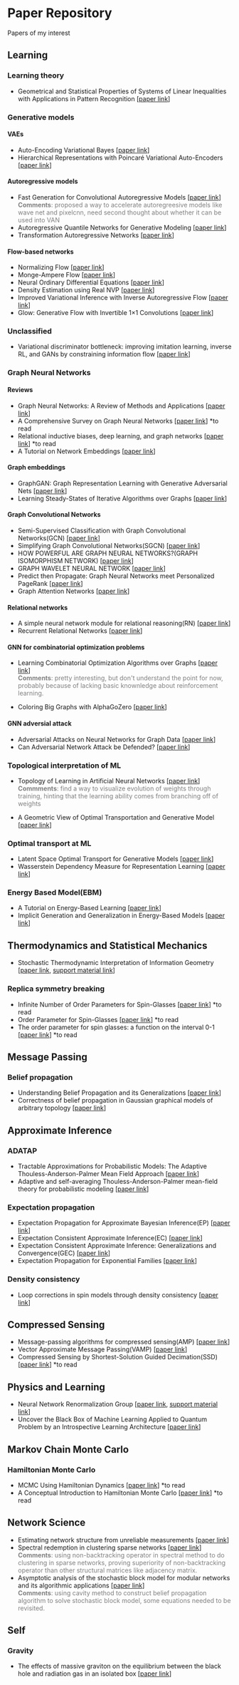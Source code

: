 # Paper Repository
Papers of my interest

## Learning

### Learning theory
- Geometrical and Statistical Properties of Systems of Linear Inequalities with Applications in Pattern Recognition [[paper link](https://ieeexplore.ieee.org/document/4038449)]

### Generative models

#### VAEs
- Auto-Encoding Variational Bayes [[paper link](https://arxiv.org/abs/1312.6114)]
- Hierarchical Representations with Poincaré Variational Auto-Encoders [[paper link](https://arxiv.org/abs/1901.06033)]

#### Autoregressive models
- Fast Generation for Convolutional Autoregressive Models [[paper link](https://arxiv.org/abs/1704.06001)]  
   <font color=gray>
  **Comments**: proposed a way to accelerate autoregreesive models like wave net and pixelcnn, need second thought about whether it can be used into VAN </font>
- Autoregressive Quantile Networks for Generative Modeling [[paper link](https://arxiv.org/abs/1806.05575)]
- Transformation Autoregressive Networks [[paper link](https://arxiv.org/abs/1801.09819)]

#### Flow-based networks

- Normalizing Flow [[paper link](https://arxiv.org/abs/1505.05770)]
- Monge-Ampere Flow [[paper link](https://arxiv.org/abs/1809.10188)]
- Neural Ordinary Differential Equations [[paper link](https://arxiv.org/abs/1806.07366)]
- Density Estimation using Real NVP [[paper link](https://arxiv.org/pdf/1605.08803.pdf)]
- Improved Variational Inference with Inverse Autoregressive Flow [[paper link](https://arxiv.org/abs/1606.04934)]
- Glow: Generative Flow with Invertible 1×1 Convolutions [[paper link](https://arxiv.org/abs/1807.03039)]

### Unclassified

- Variational discriminator bottleneck: improving imitation learning, inverse RL, and GANs by constraining information flow [[paper link](https://arxiv.org/abs/1810.00821)]

### Graph Neural Networks

#### Reviews
- Graph Neural Networks: A Review of Methods and Applications [[paper link](https://arxiv.org/abs/1812.08434)]
- A Comprehensive Survey on Graph Neural Networks [[paper link](https://arxiv.org/pdf/1901.00596v1.pdf)] *to read
- Relational inductive biases, deep learning, and graph networks [[paper link](https://arxiv.org/abs/1806.01261)] *to read
- A Tutorial on Network Embeddings [[paper link](https://arxiv.org/abs/1808.02590)]

#### Graph embeddings
- GraphGAN: Graph Representation Learning with Generative Adversarial Nets [[paper link](https://arxiv.org/abs/1711.08267)]
- Learning Steady-States of Iterative Algorithms over Graphs [[paper link](http://proceedings.mlr.press/v80/dai18a/dai18a.pdf)]

#### Graph Convolutional Networks
- Semi-Supervised Classification with Graph Convolutional Networks(GCN) [[paper link](https://arxiv.org/abs/1609.02907)]
- Simplifying Graph Convolutional Networks(SGCN) [[paper link](https://arxiv.org/pdf/1902.07153v1.pdf)]
- HOW POWERFUL ARE GRAPH NEURAL NETWORKS?(GRAPH ISOMORPHISM NETWORK) [[paper link](https://arxiv.org/pdf/1810.00826.pdf)]
- GRAPH WAVELET NEURAL NETWORK [[paper link](https://openreview.net/pdf?id=H1ewdiR5tQ)]
- Predict then Propagate: Graph Neural Networks meet Personalized PageRank [[paper link](https://arxiv.org/abs/1810.05997)]
- Graph Attention Networks [[paper link](https://arxiv.org/abs/1710.10903)]

#### Relational networks

- A simple neural network module for relational reasoning(RN) [[paper link](https://arxiv.org/abs/1706.01427)]
- Recurrent Relational Networks [[paper link](https://arxiv.org/abs/1711.08028)]

#### GNN for combinatorial optimization problems
- Learning Combinatorial Optimization Algorithms over Graphs [[paper link](https://arxiv.org/abs/1704.01665)]  
  <font color=gray>
  **Comments**: pretty interesting, but don't understand the point for now, probably because of lacking basic knownledge about reinforcement learning. </font>

- Coloring Big Graphs with AlphaGoZero [[paper link](https://arxiv.org/abs/1902.10162)]

#### GNN adversial attack
- Adversarial Attacks on Neural Networks for Graph Data [[paper link](https://arxiv.org/pdf/1805.07984.pdf)]
- Can Adversarial Network Attack be Defended? [[paper link](https://arxiv.org/pdf/1903.05994.pdf)]

### Topological interpretation of ML
- Topology of Learning in Artificial Neural Networks [[paper link](https://arxiv.org/abs/1902.08160)]  
  <font color=gray> 
  **Commments**: find a way to visualize evolution of weights through training, hinting that the learning ability comes from branching off of weights </font>

- A Geometric View of Optimal Transportation and Generative Model [[paper link](https://arxiv.org/abs/1710.05488)]

### Optimal transport at ML
- Latent Space Optimal Transport for Generative Models [[paper link](https://arxiv.org/abs/1809.05964)]
- Wasserstein Dependency Measure for Representation Learning [[paper link](https://arxiv.org/abs/1903.11780)]
  
### Energy Based Model(EBM)
- A Tutorial on Energy-Based Learning [[paper link](http://yann.lecun.com/exdb/publis/pdf/lecun-06.pdf)]
- Implicit Generation and Generalization in Energy-Based Models [[paper link](https://arxiv.org/abs/1903.08689)]

## Thermodynamics and Statistical Mechanics

- Stochastic Thermodynamic Interpretation of Information Geometry [[paper link](https://journals.aps.org/prl/pdf/10.1103/PhysRevLett.121.030605), [support material link](https://journals.aps.org/prl/supplemental/10.1103/PhysRevLett.121.030605/supplemenatry_information.pdf)]

### Replica symmetry breaking
- Infinite Number of Order Parameters for Spin-Glasses [[paper link](https://journals.aps.org/prl/abstract/10.1103/PhysRevLett.43.1754)] *to read
- Order Parameter for Spin-Glasses [[paper link](https://journals.aps.org/prl/abstract/10.1103/PhysRevLett.50.1946)] *to read
- The order parameter for spin glasses: a function on the interval 0-1 [[paper link](http://iopscience.iop.org/article/10.1088/0305-4470/13/3/042/meta)] *to read

## Message Passing

### Belief propagation

- Understanding Belief Propagation and its Generalizations [[paper link](http://www.merl.com/publications/TR2001-22)]
- Correctness of belief propagation in Gaussian graphical models of arbitrary topology [[paper link](http://www.merl.com/publications/docs/TR99-33.pdf)]


## Approximate Inference

### ADATAP
- Tractable Approximations for Probabilistic Models: The Adaptive Thouless-Anderson-Palmer Mean Field Approach [[paper link](https://journals.aps.org/prl/pdf/10.1103/PhysRevLett.86.3695)]
- Adaptive and self-averaging Thouless-Anderson-Palmer mean-field theory
for probabilistic modeling [[paper link](https://journals.aps.org/pre/pdf/10.1103/PhysRevE.64.056131)]

### Expectation propagation

- Expectation Propagation for Approximate Bayesian Inference(EP) [[paper link](https://tminka.github.io/papers/ep/minka-ep-uai.pdf)]
- Expectation Consistent Approximate Inference(EC) [[paper link](http://www.jmlr.org/papers/volume6/opper05a/opper05a.pdf)]
- Expectation Consistent Approximate Inference:
Generalizations and Convergence(GEC) [[paper link](https://arxiv.org/pdf/1602.07795.pdf)]
- Expectation Propagation for Exponential Families [[paper link](https://infoscience.epfl.ch/record/161464/files/epexpfam.pdf)]

### Density consistency

- Loop corrections in spin models through density consistency [[paper link](https://arxiv.org/abs/1810.10602)]


## Compressed Sensing

- Message-passing algorithms for compressed sensing(AMP) [[paper link](https://www.pnas.org/content/pnas/106/45/18914.full.pdf)]
- Vector Approximate Message Passing(VAMP) [[paper link](https://arxiv.org/abs/1610.03082)]
- Compressed Sensing by Shortest-Solution Guided Decimation(SSD) [[paper link](https://ieeexplore.ieee.org/stamp/stamp.jsp?arnumber=8262619)] *to read


## Physics and Learning

- Neural Network Renormalization Group [[paper link](https://journals.aps.org/prl/pdf/10.1103/PhysRevLett.121.260601), [support material link](https://journals.aps.org/prl/supplemental/10.1103/PhysRevLett.121.260601/SM.pdf)]
- Uncover the Black Box of Machine Learning Applied to Quantum Problem by an
Introspective Learning Architecture [[paper link](https://arxiv.org/pdf/1901.11103.pdf)]


## Markov Chain Monte Carlo

### Hamiltonian Monte Carlo

- MCMC Using Hamiltonian Dynamics [[paper link](http://www.mcmchandbook.net/HandbookChapter5.pdf)] *to read
- A Conceptual Introduction to Hamiltonian Monte Carlo [[paper link](https://arxiv.org/abs/1701.02434)] *to read

## Network Science

- Estimating network structure from unreliable measurements [[paper link](https://journals.aps.org/pre/pdf/10.1103/PhysRevE.98.062321)]
- Spectral redemption in clustering sparse networks [[paper link](https://www.pnas.org/content/pnas/110/52/20935.full.pdf)]  
  <font color=gray>
  **Comments**: using non-backtracking operator in spectral method to do clustering in sparse networks, proving superiority of non-backtracking operator than other structural matrices like adjacency matrix. </font>
- Asymptotic analysis of the stochastic block model for modular networks and its
algorithmic applications [[paper link](https://arxiv.org/pdf/1109.3041.pdf)]  
  <font color=gray>
  **Comments**: using cavity method to construct belief propagation algorithm to solve stochastic block model, some equations needed to be revisited. </font>

## Self
### Gravity
- The effects of massive graviton on the equilibrium between the black hole and radiation gas in an isolated box [[paper link](https://www.sciencedirect.com/science/article/pii/S0370269317305750)]